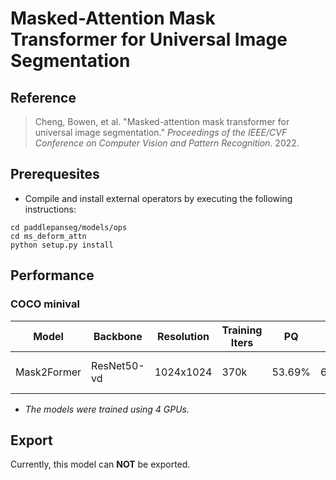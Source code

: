 # Masked-Attention Mask Transformer for Universal Image Segmentation

## Reference

> Cheng, Bowen, et al. "Masked-attention mask transformer for universal image segmentation." *Proceedings of the IEEE/CVF Conference on Computer Vision and Pattern Recognition*. 2022.

## Prerequesites

+ Compile and install external operators by executing the following instructions:

```shell
cd paddlepanseg/models/ops
cd ms_deform_attn
python setup.py install
```

## Performance

### COCO minival

| Model | Backbone | Resolution | Training Iters | PQ | mIoU | mAP50 | Links |
|-|-|-|-|-|-|-|-|
|Mask2Former|ResNet50-vd|1024x1024|370k|53.69%|63.22%|49.16%|[config](mask2former_resnet50_os16_coco_1024x1024_bs4_370k_lr00001.yml) \| [model](https://paddleseg.bj.bcebos.com/dygraph/panoptic_segmentation/coco/mask2former_resnet50_os16_coco_1024x1024_bs4_370k_lr00001/model.pdparams)|

+ *The models were trained using 4 GPUs.*

## Export

Currently, this model can **NOT** be exported.